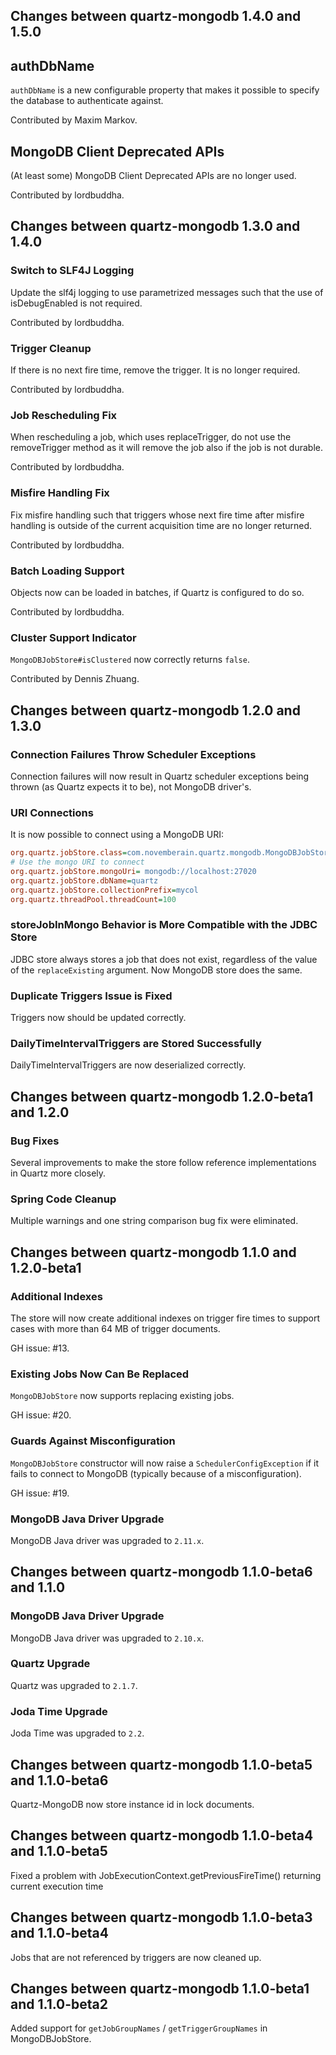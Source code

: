 ## Changes between quartz-mongodb 1.4.0 and 1.5.0

## authDbName

`authDbName` is a new configurable property that makes
it possible to specify the database to authenticate
against.

Contributed by Maxim Markov.

## MongoDB Client Deprecated APIs

(At least some) MongoDB Client Deprecated APIs are no longer used.

Contributed by lordbuddha.


## Changes between quartz-mongodb 1.3.0 and 1.4.0

### Switch to SLF4J Logging

Update the slf4j logging to use parametrized messages such that the
use of isDebugEnabled is not required.

Contributed by lordbuddha.

### Trigger Cleanup

If there is no next fire time, remove the trigger.  It is no longer
required.

Contributed by lordbuddha.

### Job Rescheduling Fix

When rescheduling a job, which uses replaceTrigger, do not use the
removeTrigger method as it will remove the job also if the job is not
durable.

Contributed by lordbuddha.

### Misfire Handling Fix

Fix misfire handling such that triggers whose next fire time after
misfire handling is outside of the current acquisition time are no
longer returned.

Contributed by lordbuddha.

### Batch Loading Support

Objects now can be loaded in batches, if Quartz is configured to do so.

Contributed by lordbuddha.

### Cluster Support Indicator

`MongoDBJobStore#isClustered` now correctly returns `false`.

Contributed by Dennis Zhuang.


## Changes between quartz-mongodb 1.2.0 and 1.3.0

### Connection Failures Throw Scheduler Exceptions

Connection failures will now result in Quartz scheduler exceptions
being thrown (as Quartz expects it to be), not MongoDB driver's.

### URI Connections

It is now possible to connect using a MongoDB URI:

``` ini
org.quartz.jobStore.class=com.novemberain.quartz.mongodb.MongoDBJobStore
# Use the mongo URI to connect
org.quartz.jobStore.mongoUri= mongodb://localhost:27020
org.quartz.jobStore.dbName=quartz
org.quartz.jobStore.collectionPrefix=mycol
org.quartz.threadPool.threadCount=100
```

### storeJobInMongo Behavior is More Compatible with the JDBC Store

JDBC store always stores a job that does not exist, regardless of the value of
the `replaceExisting` argument. Now MongoDB store does the same.

### Duplicate Triggers Issue is Fixed

Triggers now should be updated correctly.

### DailyTimeIntervalTriggers are Stored Successfully

DailyTimeIntervalTriggers are now deserialized correctly.



## Changes between quartz-mongodb 1.2.0-beta1 and 1.2.0

### Bug Fixes

Several improvements to make the store follow reference implementations
in Quartz more closely.

### Spring Code Cleanup

Multiple warnings and one string comparison bug fix were eliminated.


## Changes between quartz-mongodb 1.1.0 and 1.2.0-beta1

### Additional Indexes

The store will now create additional indexes on trigger fire times
to support cases with more than 64 MB of trigger documents.

GH issue: #13.


### Existing Jobs Now Can Be Replaced

`MongoDBJobStore` now supports replacing existing jobs.

GH issue: #20.

### Guards Against Misconfiguration

`MongoDBJobStore` constructor will now raise a `SchedulerConfigException`
if it fails to connect to MongoDB (typically because of a misconfiguration).

GH issue: #19.

### MongoDB Java Driver Upgrade

MongoDB Java driver was upgraded to `2.11.x`.


## Changes between quartz-mongodb 1.1.0-beta6 and 1.1.0

### MongoDB Java Driver Upgrade

MongoDB Java driver was upgraded to `2.10.x`.

### Quartz Upgrade

Quartz was upgraded to `2.1.7`.

### Joda Time Upgrade

Joda Time was upgraded to `2.2`.


## Changes between quartz-mongodb 1.1.0-beta5 and 1.1.0-beta6

Quartz-MongoDB now store instance id in lock documents.


## Changes between quartz-mongodb 1.1.0-beta4 and 1.1.0-beta5

Fixed a problem with JobExecutionContext.getPreviousFireTime() returning current execution time


## Changes between quartz-mongodb 1.1.0-beta3 and 1.1.0-beta4

Jobs that are not referenced by triggers are now cleaned up.


## Changes between quartz-mongodb 1.1.0-beta1 and 1.1.0-beta2

Added support for `getJobGroupNames` / `getTriggerGroupNames` in MongoDBJobStore.
